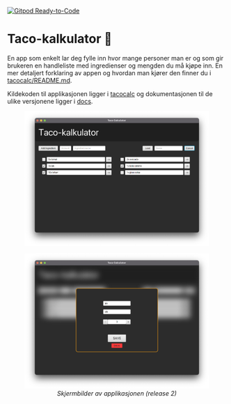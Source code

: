 [![Gitpod Ready-to-Code](https://img.shields.io/badge/Gitpod-Ready--to--Code-blue?logo=gitpod)](https://gitpod.stud.ntnu.no/#https://gitlab.stud.idi.ntnu.no/it1901/groups-2022/gr2202/gr2202)

# Taco-kalkulator 🌮
En app som enkelt lar deg fylle inn hvor mange personer man er og som gir brukeren en handleliste med ingredienser og mengden du må kjøpe inn. En mer detaljert forklaring av appen og hvordan man kjører den finner du i [tacocalc/README.md](tacocalc/README.md). 

Kildekoden til applikasjonen ligger i [tacocalc](/tacocalc/) og dokumentasjonen til de ulike versjonene ligger i [docs](/docs/).
<p>
    <figure align="center">
        <img src="docs/release%202/resources/ingredientMenu.png" alt="Mockup" width="600"/>
    </figure>
</p>
<p>
    <figure align="center">
        <img src="docs/release%202/resources/ingredientEditMenu.png" alt="Mockup" width="600"/>
        <figcaption><i>Skjermbilder av applikasjonen (release 2)</i></figcaption>
    </figure>
</p>